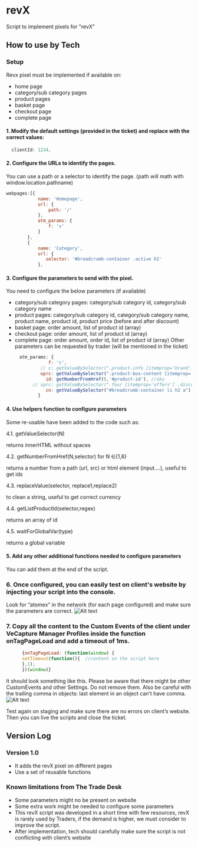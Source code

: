 # revX
Script to implement pixels for "revX"


## How to use by Tech

### Setup

Revx pixel must be implemented if available on:
- home page
- category/sub category pages
- product pages
- basket page
- checkout page
- complete page


#### 1. Modify the default settings (provided in the ticket) and replace with the correct values:

```javascript
  clientId: 1234,
```

#### 2. Configure the URLs to identify the pages.  

You can use a path or a selector to identify the page. (path will math with window.location.pathname)
```javascript
webpages:[{
            name: 'Homepage',
            url: {
                path: '/'
            },
            atm_params: {
                f: 'v'
            }
        },
        {
            name: 'Category',
            url: {
               selector: '#breadcrumb-container .active h2'  
            },

```

#### 3. Configure the parameters to send with the pixel.  

You need to configure the below parameters (if available)
- category/sub category pages: category/sub category id, category/sub category name
- product pages: category/sub category id, category/sub category name, product name, product id, product price (before and after discount)
- basket page: order amount, list of product id (array)
- checkout page: order amount, list of product id (array)
- complete page: order amount, order id, list of product id (array)
Other parameters can be requested by trader (will be mentioned in the ticket)
 
```javascript
     atm_params: {
                f: 'c',
             // c: getValueBySelector(".product-info [itemprop='brand']")  //category id
             oprc: getValueBySelector(".product-box-content [itemprop='offers'] [itemprop='price']"),  //original price
               id: getNumberFromHref(5,'#product-id'), //sku
          // sprc: getValueBySelector(".four [itemprop='offers'] .discounted-price"), //sale price
               cn: getValueBySelector("#breadcrumb-container li h2 a")     //category
            }

```
#### 4.  Use helpers function to configure parameters

Some re-usable have been added to the code such as:

 4.1. getValueSelector(N) 

returns innerHTML without spaces

 4.2. getNumberFromHref(N,selector) for N ∈{1,6}

returns a number from a path (url, src) or html element (input….), useful to get ids

 4.3. replaceValue(selector, replace1,replace2)

to clean a string, useful to get correct currency

 4.4. getListProductId(selector,regex)

returns an array of id

 4.5. waitForGlobalVar(type) 

returns a global variable

#### 5.  Add any other additional functions needed to configure parameters

You can add them at the end of the script.

### 6. Once configured, you can easily test on client's website by injecting your script into the console.

Look for “atomex” in the network (for each page configured) and make sure the parameters are correct.
![Alt text](/relative/path/to/atomex.png?raw=true "atomex")

### 7. Copy all the content to the Custom Events of the client under VeCapture Manager Profiles inside the function onTagPageLoad and add a timeout of 1ms.

```javascript
      {onTagPageLoad: (function(window) {
      setTimeout(function(){  //content on the script here
      },1);
      })(window)}
```
It should look something like this. Please be aware that there might be other CustomEvents and other Settings. Do not remove them. Also be careful with the trailing comma in objects: last element in an object can’t have comma.
![Alt text](/relative/path/to/capture.png?raw=true "capture")

Test again on staging and make sure there are no errors on client’s website.
Then you can live the scripts and close the ticket.


## Version Log

### Version 1.0

- It adds the revX pixel on different pages
- Use a set of reusable functions


### Known limitations from The Trade Desk

-  Some parameters might no be present on website
- Some extra work might be needed to configure some parameters
- This revX script was developed in a short time with few resources, revX is rarely used by Traders, if the demand is higher, we must consider to improve the script.
- After implementation, tech should carefully make sure the script is not conflicting with client’s website

